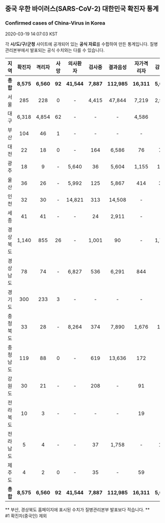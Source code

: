 
## 중국 우한 바이러스(SARS-CoV-2) 대한민국 확진자 통계
### Confirmed cases of China-Virus in Korea
2020-03-19 14:07:03 KST

각 **시/도/구/군청** 사이트에 공개되어 있는 **공식 자료**를 수합하여 만든 통계입니다.
질병관리본부에서 발표되는 공식 수치와는 다를 수 있습니다.


|  지역  | 확진자 |  격리자  |  사망  |  의사환자  |  검사중  |  결과음성  |  자가격리자  |  감시중  |  감시해제  |  퇴원  |
|:------:|:------:|:--------:|:--------:|:----------:|:--------:|:----------------:|:------------:|:--------:|:----------:|:--:|
|**총합**|**8,575**|**6,560**|**92**|**41,544**|**7,887**|**112,985**|**16,311**|**5,076**|**15,904**|**1,923**|**52,259**|
|서울|285|228|0|-|4,415|47,844|7,219|2,924|4,295|57|52,259|
|대구|6,318|4,854|62|-|-|-|4,586|-|-|1,402|-|
|부산|104|46|1|-|-|-|-|-|-|57|-|
|대전|22|18|0|-|164|6,586|76|76|412|4|-|
|광주|18|9|-|5,640|36|5,604|1,155|104|1,051|9|-|
|울산|36|26|-|5,992|125|5,867|414|32|382|10|-|
|인천|32|30|-|14,821|313|14,508|-|-|-|2|-|
|세종|41|41|-|-|24|2,911|-|-|-|-|-|
|경상북도|1,140|855|26|-|1,001|90|-|1,774|8,030|259|-|
|경상남도|78|74|-|6,827|536|6,291|844|-|-|4|-|
|경기도|300|233|3|-|-|-|-|-|-|64|-|
|충청북도|33|28|-|8,264|374|7,890|1,676|148|1,528|5|-|
|충청남도|119|88|0|-|619|13,636|172|-|-|31|-|
|강원도|30|21|-|-|208|-|91|-|-|9|-|
|전라북도|10|3|-|-|-|-|19|-|-|7|-|
|전라남도|5|4|-|-|37|1,758|-|18|206|1|-|
|제주도|4|2|0|-|35|-|59|-|-|2|-|
|**총합**|**8,575**|**6,560**|**92**|**41,544**|**7,887**|**112,985**|**16,311**|**5,076**|**15,904**|**1,923**|**52,259**|


** 부산, 경상북도 홈페이지에 표시된 수치가 질병관리본부 발표보다 적습니다. **<br>
#1 확진자(중국인) 제외
    